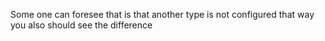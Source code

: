 Some one can foresee that  is that
 another type 
 is not configured that way
 you also should see the difference